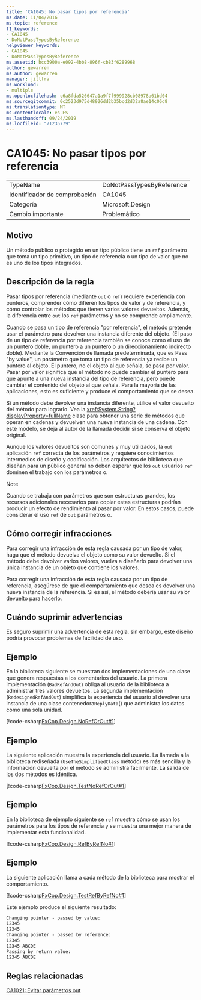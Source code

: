 ```yaml
---
title: 'CA1045: No pasar tipos por referencia'
ms.date: 11/04/2016
ms.topic: reference
f1_keywords:
- CA1045
- DoNotPassTypesByReference
helpviewer_keywords:
- CA1045
- DoNotPassTypesByReference
ms.assetid: bcc3900a-e092-4bb8-896f-cb83f6289968
author: gewarren
ms.author: gewarren
manager: jillfra
ms.workload:
- multiple
ms.openlocfilehash: c6a8fda526647a1a9f7f999928cb08978a61bd04
ms.sourcegitcommit: 0c2523d975d48926dd2b35bcd2d32a8ae14c06d8
ms.translationtype: MT
ms.contentlocale: es-ES
ms.lasthandoff: 09/24/2019
ms.locfileid: "71235779"
---
```

# <a name="ca1045-do-not-pass-types-by-reference"></a>CA1045: No pasar tipos por referencia

|||
|-|-|
|TypeName|DoNotPassTypesByReference|
|Identificador de comprobación|CA1045|
|Categoría|Microsoft.Design|
|Cambio importante|Problemático|

## <a name="cause"></a>Motivo
Un método público o protegido en un tipo público tiene un `ref` parámetro que toma un tipo primitivo, un tipo de referencia o un tipo de valor que no es uno de los tipos integrados.

## <a name="rule-description"></a>Descripción de la regla
Pasar tipos por referencia (mediante `out` o `ref`) requiere experiencia con punteros, comprender cómo difieren los tipos de valor y de referencia, y cómo controlar los métodos que tienen varios valores devueltos. Además, la diferencia entre `out` los `ref` parámetros y no se comprende ampliamente.

Cuando se pasa un tipo de referencia "por referencia", el método pretende usar el parámetro para devolver una instancia diferente del objeto. (El paso de un tipo de referencia por referencia también se conoce como el uso de un puntero doble, un puntero a un puntero o un direccionamiento indirecto doble). Mediante la Convención de llamada predeterminada, que es Pass "by value", un parámetro que toma un tipo de referencia ya recibe un puntero al objeto. El puntero, no el objeto al que señala, se pasa por valor. Pasar por valor significa que el método no puede cambiar el puntero para que apunte a una nueva instancia del tipo de referencia, pero puede cambiar el contenido del objeto al que señala. Para la mayoría de las aplicaciones, esto es suficiente y produce el comportamiento que se desea.

Si un método debe devolver una instancia diferente, utilice el valor devuelto del método para lograrlo. Vea la <xref:System.String?displayProperty=fullName> clase para obtener una serie de métodos que operan en cadenas y devuelven una nueva instancia de una cadena. Con este modelo, se deja al autor de la llamada decidir si se conserva el objeto original.

Aunque los valores devueltos son comunes y muy utilizados, la `out` aplicación `ref` correcta de los parámetros y requiere conocimientos intermedios de diseño y codificación. Los arquitectos de biblioteca que diseñan para un público general no deben esperar que los `out` usuarios `ref` dominen el trabajo con los parámetros o.

> [!NOTE]
> Cuando se trabaja con parámetros que son estructuras grandes, los recursos adicionales necesarios para copiar estas estructuras podrían producir un efecto de rendimiento al pasar por valor. En estos casos, puede considerar el uso `ref` de `out` parámetros o.

## <a name="how-to-fix-violations"></a>Cómo corregir infracciones
Para corregir una infracción de esta regla causada por un tipo de valor, haga que el método devuelva el objeto como su valor devuelto. Si el método debe devolver varios valores, vuelva a diseñarlo para devolver una única instancia de un objeto que contiene los valores.

Para corregir una infracción de esta regla causada por un tipo de referencia, asegúrese de que el comportamiento que desea es devolver una nueva instancia de la referencia. Si es así, el método debería usar su valor devuelto para hacerlo.

## <a name="when-to-suppress-warnings"></a>Cuándo suprimir advertencias
Es seguro suprimir una advertencia de esta regla. sin embargo, este diseño podría provocar problemas de facilidad de uso.

## <a name="example"></a>Ejemplo
En la biblioteca siguiente se muestran dos implementaciones de una clase que genera respuestas a los comentarios del usuario. La primera implementación (`BadRefAndOut`) obliga al usuario de la biblioteca a administrar tres valores devueltos. La segunda implementación (`RedesignedRefAndOut`) simplifica la experiencia del usuario al devolver una instancia de una clase contenedora`ReplyData`() que administra los datos como una sola unidad.

[!code-csharp[FxCop.Design.NoRefOrOut#1](../code-quality/codesnippet/CSharp/ca1045-do-not-pass-types-by-reference_1.cs)]

## <a name="example"></a>Ejemplo
La siguiente aplicación muestra la experiencia del usuario. La llamada a la biblioteca rediseñada (`UseTheSimplifiedClass` método) es más sencilla y la información devuelta por el método se administra fácilmente. La salida de los dos métodos es idéntica.

[!code-csharp[FxCop.Design.TestNoRefOrOut#1](../code-quality/codesnippet/CSharp/ca1045-do-not-pass-types-by-reference_2.cs)]

## <a name="example"></a>Ejemplo
En la biblioteca de ejemplo siguiente se `ref` muestra cómo se usan los parámetros para los tipos de referencia y se muestra una mejor manera de implementar esta funcionalidad.

[!code-csharp[FxCop.Design.RefByRefNo#1](../code-quality/codesnippet/CSharp/ca1045-do-not-pass-types-by-reference_3.cs)]

## <a name="example"></a>Ejemplo
La siguiente aplicación llama a cada método de la biblioteca para mostrar el comportamiento.

[!code-csharp[FxCop.Design.TestRefByRefNo#1](../code-quality/codesnippet/CSharp/ca1045-do-not-pass-types-by-reference_4.cs)]

Este ejemplo produce el siguiente resultado:

```txt
Changing pointer - passed by value:
12345
12345
Changing pointer - passed by reference:
12345
12345 ABCDE
Passing by return value:
12345 ABCDE
```

## <a name="related-rules"></a>Reglas relacionadas
[CA1021: Evitar parámetros out](../code-quality/ca1021-avoid-out-parameters.md)